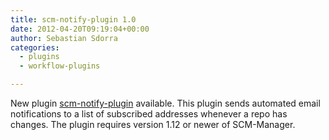 ```yaml
---
title: scm-notify-plugin 1.0
date: 2012-04-20T09:19:04+00:00
author: Sebastian Sdorra
categories:
  - plugins
  - workflow-plugins

---
```

New plugin [scm-notify-plugin](https://github.com/scm-manager/scm-notify-plugin) available. This plugin sends automated email notifications to a list of subscribed addresses whenever a repo has changes. The plugin requires version 1.12 or newer of SCM-Manager.

